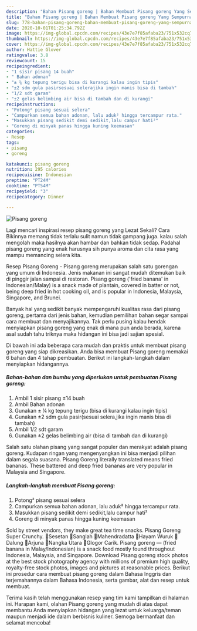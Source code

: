 ```yaml
---
description: "Bahan Pisang goreng | Bahan Membuat Pisang goreng Yang Sempurna"
title: "Bahan Pisang goreng | Bahan Membuat Pisang goreng Yang Sempurna"
slug: 778-bahan-pisang-goreng-bahan-membuat-pisang-goreng-yang-sempurna
date: 2020-10-01T01:25:34.792Z
image: https://img-global.cpcdn.com/recipes/43e7e7f85afaba23/751x532cq70/pisang-goreng-foto-resep-utama.jpg
thumbnail: https://img-global.cpcdn.com/recipes/43e7e7f85afaba23/751x532cq70/pisang-goreng-foto-resep-utama.jpg
cover: https://img-global.cpcdn.com/recipes/43e7e7f85afaba23/751x532cq70/pisang-goreng-foto-resep-utama.jpg
author: Hattie Glover
ratingvalue: 3.8
reviewcount: 15
recipeingredient:
- "1 sisir pisang 14 buah"
- " Bahan adonan"
- "± ¼ kg tepung terigu bisa di kurangi kalau ingin tipis"
- "±2 sdm gula pasirsesuai selerajika ingin manis bisa di tambah"
- "1/2 sdt garam"
- "±2 gelas belimbing air bisa di tambah dan di kurangi"
recipeinstructions:
- "Potong² pisang sesuai selera"
- "Campurkan semua bahan adonan, lalu aduk² hingga tercampur rata."
- "Masukkan pisang sedikit demi sedikit,lalu campur hati²"
- "Goreng di minyak panas hingga kuning keemasan"
categories:
- Resep
tags:
- pisang
- goreng

katakunci: pisang goreng 
nutrition: 295 calories
recipecuisine: Indonesian
preptime: "PT24M"
cooktime: "PT54M"
recipeyield: "3"
recipecategory: Dinner

---
```



![Pisang goreng](https://img-global.cpcdn.com/recipes/43e7e7f85afaba23/751x532cq70/pisang-goreng-foto-resep-utama.jpg)

Lagi mencari inspirasi resep pisang goreng yang Lezat Sekali? Cara Bikinnya memang tidak terlalu sulit namun tidak gampang juga. kalau salah mengolah maka hasilnya akan hambar dan bahkan tidak sedap. Padahal pisang goreng yang enak harusnya sih punya aroma dan cita rasa yang mampu memancing selera kita.

Resep Pisang Goreng - Pisang goreng merupakan salah satu gorengan yang umum di Indonesia. Jenis makanan ini sangat mudah ditemukan baik di pinggir jalan sampai di restoran. Pisang goreng (&#39;fried banana&#39; in Indonesian/Malay) is a snack made of plantain, covered in batter or not, being deep fried in hot cooking oil, and is popular in Indonesia, Malaysia, Singapore, and Brunei.

Banyak hal yang sedikit banyak mempengaruhi kualitas rasa dari pisang goreng, pertama dari jenis bahan, kemudian pemilihan bahan segar sampai cara membuat dan menyajikannya. Tak perlu pusing kalau hendak menyiapkan pisang goreng yang enak di mana pun anda berada, karena asal sudah tahu triknya maka hidangan ini bisa jadi sajian spesial.


Di bawah ini ada beberapa cara mudah dan praktis untuk membuat pisang goreng yang siap dikreasikan. Anda bisa membuat Pisang goreng memakai 6 bahan dan 4 tahap pembuatan. Berikut ini langkah-langkah dalam menyiapkan hidangannya.

<!--inarticleads1-->

##### Bahan-bahan dan bumbu yang diperlukan untuk pembuatan Pisang goreng:

1. Ambil 1 sisir pisang ±14 buah
1. Ambil  Bahan adonan
1. Gunakan ± ¼ kg tepung terigu (bisa di kurangi kalau ingin tipis)
1. Gunakan ±2 sdm gula pasir(sesuai selera,jika ingin manis bisa di tambah)
1. Ambil 1/2 sdt garam
1. Gunakan ±2 gelas belimbing air (bisa di tambah dan di kurangi)


Salah satu olahan pisang yang sangat populer dan merakyat adalah pisang goreng. Kudapan ringan yang mengenyangkan ini bisa menjadi pilihan dalam segala suasana. Pisang Goreng literally translated means fried bananas. These battered and deep fried bananas are very popular in Malaysia and Singapore. 

<!--inarticleads2-->

##### Langkah-langkah membuat Pisang goreng:

1. Potong² pisang sesuai selera
1. Campurkan semua bahan adonan, lalu aduk² hingga tercampur rata.
1. Masukkan pisang sedikit demi sedikit,lalu campur hati²
1. Goreng di minyak panas hingga kuning keemasan


Sold by street vendors, they make great tea time snacks. Pisang Goreng Super Crunchy. 🌱Sesetan 🌱Sanglah 🌱Mahendradatta 🌱Hayam Wuruk 🌱Dalung 🌱Arjuna 🌱Nangka Utara 🌱Glogor Carik. Pisang goreng — (fried banana in Malay/Indonesian) is a snack food mostly found throughout Indonesia, Malaysia, and Singapore. Download Pisang goreng stock photos at the best stock photography agency with millions of premium high quality, royalty-free stock photos, images and pictures at reasonable prices. Berikut ini prosedur cara membuat pisang goreng dalam Bahasa Inggris dan terjemahannya dalam Bahasa Indonesia, serta gambar, alat dan resep untuk membuat. 

Terima kasih telah menggunakan resep yang tim kami tampilkan di halaman ini. Harapan kami, olahan Pisang goreng yang mudah di atas dapat membantu Anda menyiapkan hidangan yang lezat untuk keluarga/teman maupun menjadi ide dalam berbisnis kuliner. Semoga bermanfaat dan selamat mencoba!
